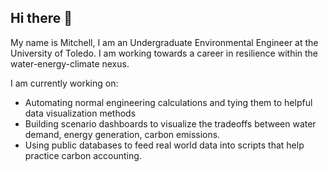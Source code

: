 ## Hi there 👋

My name is Mitchell, I am an Undergraduate Environmental Engineer at the University of Toledo. I am working towards a career in resilience within the water-energy-climate nexus. 

I am currently working on:
- Automating normal engineering calculations and tying them to helpful data visualization methods
- Building scenario dashboards to visualize the tradeoffs between water demand, energy generation, carbon emissions.
- Using public databases to feed real world data into scripts that help practice carbon accounting. 



<!--
**Mpolo173212/Mpolo173212** is a ✨ _special_ ✨ repository because its `README.md` (this file) appears on your GitHub profile.

Here are some ideas to get you started:

- 🔭 I’m currently working on ...
- 🌱 I’m currently learning ...
- 👯 I’m looking to collaborate on ...
- 🤔 I’m looking for help with ...
- 💬 Ask me about ...
- 📫 How to reach me: ...
- 😄 Pronouns: ...
- ⚡ Fun fact: ...
-->
